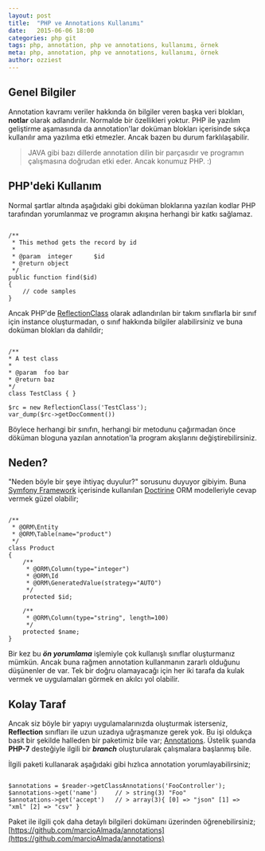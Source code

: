 ```yaml
---
layout: post
title:  "PHP ve Annotations Kullanımı"
date:   2015-06-06 18:00
categories: php git
tags: php, annotation, php ve annotations, kullanımı, örnek
meta: php, annotation, php ve annotations, kullanımı, örnek
author: ozziest
---
```


## Genel Bilgiler

Annotation kavramı veriler hakkında ön bilgiler veren başka veri blokları, **notlar** olarak adlandırılır. Normalde bir özellikleri yoktur. PHP ile yazılım geliştirme aşamasında da annotation'lar doküman blokları içerisinde sıkça kullanılır ama yazılıma etki etmezler. Ancak bazen bu durum farklılaşabilir. 

> JAVA gibi bazı dillerde annotation dilin bir parçasıdır ve programın çalışmasına doğrudan etki eder. Ancak konumuz PHP. :)

## PHP'deki Kullanım

Normal şartlar altında aşağıdaki gibi doküman bloklarına yazılan kodlar PHP tarafından yorumlanmaz ve programın akışına herhangi bir katkı sağlamaz. 

<pre><code class="language-php">
/**
 * This method gets the record by id
 *
 * @param  integer 		$id 
 * @return object
 */
public function find($id)
{
	// code samples
}
</code></pre>

Ancak PHP'de [ReflectionClass]() olarak adlandırılan bir takım sınıflarla bir sınıf için instance oluşturmadan, o sınıf hakkında bilgiler alabilirsiniz ve buna doküman blokları da dahildir;

<pre><code class="language-php">
/** 
* A test class
*
* @param  foo bar
* @return baz
*/
class TestClass { }

$rc = new ReflectionClass('TestClass');
var_dump($rc->getDocComment())
</code></pre>

Böylece herhangi bir sınıfın, herhangi bir metodunu çağırmadan önce döküman bloguna yazılan annotation'la program akışlarını değiştirebilirsiniz. 

## Neden?

"Neden böyle bir şeye ihtiyaç duyulur?" sorusunu duyuyor gibiyim. Buna [Symfony Framework](http://symfony.com/) içerisinde kullanılan [Doctirine](http://www.doctrine-project.org/) ORM modelleriyle cevap vermek güzel olabilir;

<pre><code class="language-php">
/**
 * @ORM\Entity
 * @ORM\Table(name="product")
 */
class Product
{
    /**
     * @ORM\Column(type="integer")
     * @ORM\Id
     * @ORM\GeneratedValue(strategy="AUTO")
     */
    protected $id;

    /**
     * @ORM\Column(type="string", length=100)
     */
    protected $name;
}
</code></pre>

Bir kez bu ***ön yorumlama*** işlemiyle çok kullanışlı sınıflar oluşturmanız mümkün. Ancak buna rağmen annotation kullanmanın zararlı olduğunu düşünenler de var. Tek bir doğru olamayacağı için her iki tarafa da kulak vermek ve uygulamaları görmek en akılcı yol olabilir.

## Kolay Taraf

Ancak siz böyle bir yapıyı uygulamalarınızda oluşturmak isterseniz, **Reflection** sınıfları ile uzun uzadıya uğraşmanıze gerek yok. Bu işi oldukça basit bir şekilde halleden bir paketimiz bile var; [Annotations](https://github.com/marcioAlmada/annotations). Üstelik şuanda **PHP-7** desteğiyle ilgili bir ***branch*** oluşturularak çalışmalara başlanmış bile. 

İlgili paketi kullanarak aşağıdaki gibi hızlıca annotation yorumlayabilirsiniz;

<pre><code class="language-php">
$annotations = $reader->getClassAnnotations('FooController');
$annotations->get('name')     // > string(3) "Foo"
$annotations->get('accept')   // > array(3){ [0] => "json" [1] => "xml" [2] => "csv" }
</code></pre>

Paket ile ilgili çok daha detaylı bilgileri dokümanı üzerinden öğrenebilirsiniz; [https://github.com/marcioAlmada/annotations](https://github.com/marcioAlmada/annotations)


